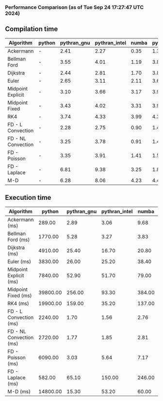 ### Performance Comparison (as of Tue Sep 24 17:27:47 UTC 2024)
## Compilation time
Algorithm                 | python                    | pythran_gnu               | pythran_intel             | numba                     | pyccel_fortran_gnu        | pyccel_c_gnu              | pyccel_fortran_intel      | pyccel_c_intel           
------------------------- | ------------------------- | ------------------------- | ------------------------- | ------------------------- | ------------------------- | ------------------------- | ------------------------- | -------------------------
Ackermann                 | -                         | 2.41                      | 2.27                      | 0.35                      | 1.39                      | 1.37                      | 1.48                      | 1.44                     
Bellman Ford              | -                         | 3.55                      | 4.01                      | 1.19                      | 3.83                      | 4.08                      | 3.91                      | 4.79                     
Dijkstra                  | -                         | 2.44                      | 2.81                      | 1.70                      | 3.87                      | 4.11                      | 3.89                      | 4.64                     
Euler                     | -                         | 2.65                      | 3.11                      | 2.11                      | 3.67                      | 4.07                      | 3.87                      | 4.56                     
Midpoint Explicit         | -                         | 3.10                      | 3.66                      | 3.17                      | 3.98                      | 4.25                      | 4.08                      | 4.79                     
Midpoint Fixed            | -                         | 3.43                      | 4.02                      | 3.31                      | 3.97                      | 4.31                      | 4.07                      | 4.79                     
RK4                       | -                         | 3.74                      | 4.33                      | 3.99                      | 4.35                      | 4.67                      | 4.54                      | 5.21                     
FD - L Convection         | -                         | 2.28                      | 2.75                      | 0.90                      | 1.42                      | 3.96                      | 1.58                      | 4.48                     
FD - NL Convection        | -                         | 3.25                      | 3.78                      | 0.91                      | 1.44                      | 4.01                      | 1.60                      | 4.59                     
FD - Poisson              | -                         | 3.35                      | 3.91                      | 1.41                      | 1.54                      | 4.13                      | 2.87                      | 4.71                     
FD - Laplace              | -                         | 6.81                      | 9.38                      | 3.25                      | 1.89                      | 4.46                      | 2.15                      | 5.23                     
M-D                       | -                         | 6.28                      | 8.06                      | 4.23                      | 4.46                      | 4.64                      | 4.63                      | 5.74                     

## Execution time
Algorithm                 | python                    | pythran_gnu               | pythran_intel             | numba                     | pyccel_fortran_gnu        | pyccel_c_gnu              | pyccel_fortran_intel      | pyccel_c_intel           
------------------------- | ------------------------- | ------------------------- | ------------------------- | ------------------------- | ------------------------- | ------------------------- | ------------------------- | -------------------------
Ackermann (ms)            | 289.00                    | 2.89                      | 3.06                      | 9.68                      | 1.51                      | 1.51                      | 9.68                      | 4.80                     
Bellman Ford (ms)         | 1770.00                   | 5.28                      | 3.27                      | 3.83                      | 2.96                      | 6.12                      | -                         | 18.70                    
Dijkstra (ms)             | 4910.00                   | 25.40                     | 16.70                     | 20.80                     | 18.90                     | 30.60                     | -                         | 22.70                    
Euler (ms)                | 3830.00                   | 26.00                     | 25.20                     | 38.40                     | 15.20                     | 146.00                    | 15.00                     | 127.00                   
Midpoint Explicit (ms)    | 7840.00                   | 52.90                     | 51.70                     | 79.00                     | 24.00                     | 283.00                    | 16.00                     | 252.00                   
Midpoint Fixed (ms)       | 39800.00                  | 256.00                    | 93.30                     | 384.00                    | 75.30                     | 1390.00                   | 63.60                     | 1250.00                  
RK4 (ms)                  | 19900.00                  | 159.00                    | 35.20                     | 137.00                    | 32.50                     | 494.00                    | 38.20                     | 408.00                   
FD - L Convection (ms)    | 2240.00                   | 1.70                      | 1.56                      | 2.76                      | 1.65                      | 1.64                      | -                         | 4.39                     
FD - NL Convection (ms)   | 2720.00                   | 1.77                      | 1.85                      | 2.81                      | 2.02                      | 2.00                      | -                         | 4.07                     
FD - Poisson (ms)         | 6090.00                   | 3.03                      | 5.64                      | 7.17                      | 2.78                      | 3.85                      | -                         | 5.71                     
FD - Laplace (ms)         | 582.00                    | 65.10                     | 150.00                    | 246.00                    | 60.00                     | 309.00                    | -                         | 329.00                   
M-D (ms)                  | 14800.00                  | 15.30                     | 53.20                     | 60.00                     | 54.90                     | 59.70                     | 80.80                     | 60.20                    
